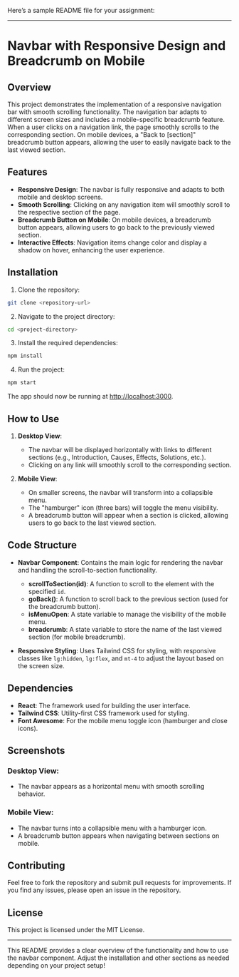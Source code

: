 Here’s a sample README file for your assignment:

---

# Navbar with Responsive Design and Breadcrumb on Mobile

## Overview

This project demonstrates the implementation of a responsive navigation bar with smooth scrolling functionality. The navigation bar adapts to different screen sizes and includes a mobile-specific breadcrumb feature. When a user clicks on a navigation link, the page smoothly scrolls to the corresponding section. On mobile devices, a "Back to [section]" breadcrumb button appears, allowing the user to easily navigate back to the last viewed section.

## Features

- **Responsive Design**: The navbar is fully responsive and adapts to both mobile and desktop screens.
- **Smooth Scrolling**: Clicking on any navigation item will smoothly scroll to the respective section of the page.
- **Breadcrumb Button on Mobile**: On mobile devices, a breadcrumb button appears, allowing users to go back to the previously viewed section.
- **Interactive Effects**: Navigation items change color and display a shadow on hover, enhancing the user experience.

## Installation

1. Clone the repository:

```bash
git clone <repository-url>
```

2. Navigate to the project directory:

```bash
cd <project-directory>
```

3. Install the required dependencies:

```bash
npm install
```

4. Run the project:

```bash
npm start
```

The app should now be running at [http://localhost:3000](http://localhost:3000).

## How to Use

1. **Desktop View**:
   - The navbar will be displayed horizontally with links to different sections (e.g., Introduction, Causes, Effects, Solutions, etc.).
   - Clicking on any link will smoothly scroll to the corresponding section.

2. **Mobile View**:
   - On smaller screens, the navbar will transform into a collapsible menu.
   - The "hamburger" icon (three bars) will toggle the menu visibility.
   - A breadcrumb button will appear when a section is clicked, allowing users to go back to the last viewed section.

## Code Structure

- **Navbar Component**: Contains the main logic for rendering the navbar and handling the scroll-to-section functionality.
  - **scrollToSection(id)**: A function to scroll to the element with the specified `id`.
  - **goBack()**: A function to scroll back to the previous section (used for the breadcrumb button).
  - **isMenuOpen**: A state variable to manage the visibility of the mobile menu.
  - **breadcrumb**: A state variable to store the name of the last viewed section (for mobile breadcrumb).

- **Responsive Styling**: Uses Tailwind CSS for styling, with responsive classes like `lg:hidden`, `lg:flex`, and `mt-4` to adjust the layout based on the screen size.

## Dependencies

- **React**: The framework used for building the user interface.
- **Tailwind CSS**: Utility-first CSS framework used for styling.
- **Font Awesome**: For the mobile menu toggle icon (hamburger and close icons).

## Screenshots

### Desktop View:
- The navbar appears as a horizontal menu with smooth scrolling behavior.

### Mobile View:
- The navbar turns into a collapsible menu with a hamburger icon.
- A breadcrumb button appears when navigating between sections on mobile.

## Contributing

Feel free to fork the repository and submit pull requests for improvements. If you find any issues, please open an issue in the repository.

## License

This project is licensed under the MIT License.

---

This README provides a clear overview of the functionality and how to use the navbar component. Adjust the installation and other sections as needed depending on your project setup!